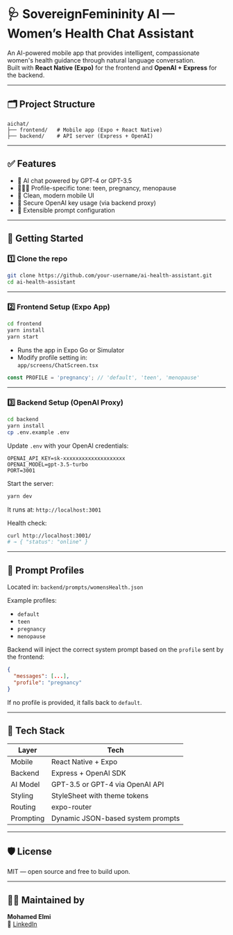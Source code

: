 # 🩺 SovereignFemininity AI — Women’s Health Chat Assistant

An AI-powered mobile app that provides intelligent, compassionate women's health guidance through natural language conversation.  
Built with **React Native (Expo)** for the frontend and **OpenAI + Express** for the backend.

---

## 🗂 Project Structure

```
aichat/
├── frontend/   # Mobile app (Expo + React Native)
├── backend/    # API server (Express + OpenAI)
```

---

## ✅ Features

- 🧠 AI chat powered by GPT-4 or GPT-3.5
- 👩🏽‍⚕️ Profile-specific tone: teen, pregnancy, menopause
- 📱 Clean, modern mobile UI
- 🔐 Secure OpenAI key usage (via backend proxy)
- 🌱 Extensible prompt configuration

---

## 🚀 Getting Started

### 1️⃣ Clone the repo

```bash
git clone https://github.com/your-username/ai-health-assistant.git
cd ai-health-assistant
```

---

### 2️⃣ Frontend Setup (Expo App)

```bash
cd frontend
yarn install
yarn start
```

- Runs the app in Expo Go or Simulator
- Modify profile setting in:  
  `app/screens/ChatScreen.tsx`

```ts
const PROFILE = 'pregnancy'; // 'default', 'teen', 'menopause'
```

---

### 3️⃣ Backend Setup (OpenAI Proxy)

```bash
cd backend
yarn install
cp .env.example .env
```

Update `.env` with your OpenAI credentials:

```env
OPENAI_API_KEY=sk-xxxxxxxxxxxxxxxxxxxx
OPENAI_MODEL=gpt-3.5-turbo
PORT=3001
```

Start the server:

```bash
yarn dev
```

It runs at: `http://localhost:3001`

Health check:
```bash
curl http://localhost:3001/
# → { "status": "online" }
```

---

## 🧠 Prompt Profiles

Located in: `backend/prompts/womensHealth.json`

Example profiles:

- `default`
- `teen`
- `pregnancy`
- `menopause`

Backend will inject the correct system prompt based on the `profile` sent by the frontend:

```json
{
  "messages": [...],
  "profile": "pregnancy"
}
```

If no profile is provided, it falls back to `default`.

---

## 📌 Tech Stack

| Layer     | Tech                                |
|-----------|--------------------------------------|
| Mobile    | React Native + Expo                 |
| Backend   | Express + OpenAI SDK                |
| AI Model  | GPT-3.5 or GPT-4 via OpenAI API     |
| Styling   | StyleSheet with theme tokens        |
| Routing   | expo-router                         |
| Prompting | Dynamic JSON-based system prompts   |

---

## 🛡️ License

MIT — open source and free to build upon.

---

## 👩‍💻 Maintained by

**Mohamed Elmi**  
🔗 [LinkedIn](https://www.linkedin.com/in/mohamed-elmi-hassan-55bb49104)